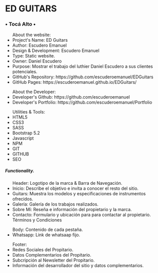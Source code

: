 <h1> ED GUITARS </h1>
<h3>• Tocá Alto •</h3>

<ul> About the website:

  <li> Project's Name: ED Guitars </li>
  <li> Author: Escudero Emanuel </li>
  <li> Design & Development: Escudero Emanuel </li>
  <li> Type: Static website. </li>
  <li> Owner: Daniel Escudero </li>
  <li> Purpose: Mostrar el trabajo del luthier Daniel Escudero a sus clientes potenciales. </li>
  <li> GitHub's Repository: https://github.com/escuderoemanuel/EDGuitars </li>
  <li> GitHub Pages: https://escuderoemanuel.github.io/EDGuitars/ </li>
</ul>

<ul> About the Developer:

  <li> Developer's Github: https://github.com/escuderoemanuel </li>
  <li> Developer's Portfolio: https://github.com/escuderoemanuel/Portfolio </li>
</ul>

<ul> Utilities & Tools:

  <li> HTML5 </li>
  <li> CSS3 </li>
  <li> SASS </li>
  <li> Bootstrap 5.2 </li>
  <li> Javascript </li>
  <li> NPM </li>
  <li> GIT </li>
  <li> GITHUB </li>
  <li> SEO </li>
</ul>

<h5> Functionality. </h5>

  <ul>Header: Logotipo de la marca & Barra de Navegación.
    <li> Inicio: Describe el objetivo e invita a conocer el resto del sitio. </li>
    <li> Guitars: Muestra los modelos y especificaciones de instrumentos ofrecidos. </li>
    <li> Galería: Galería de los trabajos realizados. </li>
    <li> Sobre Mí: Reseña e información del propietario y la marca. </li>
    <li> Contacto: Formulario y ubicación para para contactar al propietario. Términos y Condiciones </li>
  </ul>

  <ul>Body: Contenido de cada pestaña.
    <li> Whatsapp: Link de whatsaap fijo. </li>
  </ul>

  <ul>Footer:
    <li> Redes Sociales del Propitario. </li>
    <li> Datos Complementarios del Propitario. </li>
    <li> Subcripción al Newsletter del Propitario. </li>
    <li> Información del desarrollador del sitio y datos complementarios. </li>
  </ul>
